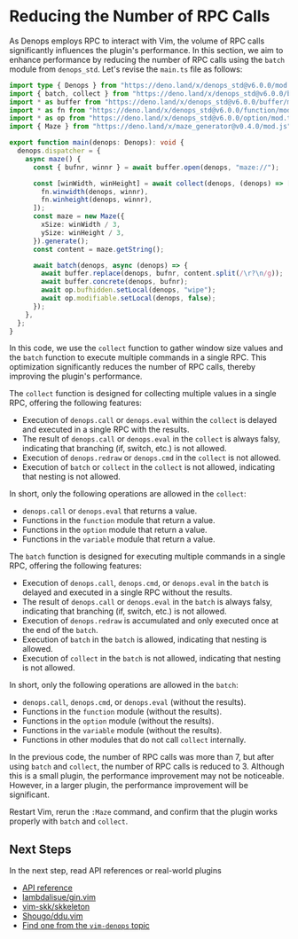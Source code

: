 # Reducing the Number of RPC Calls

As Denops employs RPC to interact with Vim, the volume of RPC calls
significantly influences the plugin's performance. In this section, we aim to
enhance performance by reducing the number of RPC calls using the `batch` module
from `denops_std`. Let's revise the `main.ts` file as follows:

```typescript:denops/denops-maze/main.ts
import type { Denops } from "https://deno.land/x/denops_std@v6.0.0/mod.ts";
import { batch, collect } from "https://deno.land/x/denops_std@v6.0.0/batch/mod.ts";
import * as buffer from "https://deno.land/x/denops_std@v6.0.0/buffer/mod.ts";
import * as fn from "https://deno.land/x/denops_std@v6.0.0/function/mod.ts";
import * as op from "https://deno.land/x/denops_std@v6.0.0/option/mod.ts";
import { Maze } from "https://deno.land/x/maze_generator@v0.4.0/mod.js";

export function main(denops: Denops): void {
  denops.dispatcher = {
    async maze() {
      const { bufnr, winnr } = await buffer.open(denops, "maze://");

      const [winWidth, winHeight] = await collect(denops, (denops) => [
        fn.winwidth(denops, winnr),
        fn.winheight(denops, winnr),
      ]);
      const maze = new Maze({
        xSize: winWidth / 3,
        ySize: winHeight / 3,
      }).generate();
      const content = maze.getString();

      await batch(denops, async (denops) => {
        await buffer.replace(denops, bufnr, content.split(/\r?\n/g));
        await buffer.concrete(denops, bufnr);
        await op.bufhidden.setLocal(denops, "wipe");
        await op.modifiable.setLocal(denops, false);
      });
    },
  };
}
```

In this code, we use the `collect` function to gather window size values and the
`batch` function to execute multiple commands in a single RPC. This optimization
significantly reduces the number of RPC calls, thereby improving the plugin's
performance.

The `collect` function is designed for collecting multiple values in a single
RPC, offering the following features:

- Execution of `denops.call` or `denops.eval` within the `collect` is delayed
  and executed in a single RPC with the results.
- The result of `denops.call` or `denops.eval` in the `collect` is always falsy,
  indicating that branching (if, switch, etc.) is not allowed.
- Execution of `denops.redraw` or `denops.cmd` in the `collect` is not allowed.
- Execution of `batch` or `collect` in the `collect` is not allowed, indicating
  that nesting is not allowed.

In short, only the following operations are allowed in the `collect`:

- `denops.call` or `denops.eval` that returns a value.
- Functions in the `function` module that return a value.
- Functions in the `option` module that return a value.
- Functions in the `variable` module that return a value.

The `batch` function is designed for executing multiple commands in a single
RPC, offering the following features:

- Execution of `denops.call`, `denops.cmd`, or `denops.eval` in the `batch` is
  delayed and executed in a single RPC without the results.
- The result of `denops.call` or `denops.eval` in the `batch` is always falsy,
  indicating that branching (if, switch, etc.) is not allowed.
- Execution of `denops.redraw` is accumulated and only executed once at the end
  of the `batch`.
- Execution of `batch` in the `batch` is allowed, indicating that nesting is
  allowed.
- Execution of `collect` in the `batch` is not allowed, indicating that nesting
  is not allowed.

In short, only the following operations are allowed in the `batch`:

- `denops.call`, `denops.cmd`, or `denops.eval` (without the results).
- Functions in the `function` module (without the results).
- Functions in the `option` module (without the results).
- Functions in the `variable` module (without the results).
- Functions in other modules that do not call `collect` internally.

In the previous code, the number of RPC calls was more than 7, but after using
`batch` and `collect`, the number of RPC calls is reduced to 3. Although this is
a small plugin, the performance improvement may not be noticeable. However, in a
larger plugin, the performance improvement will be significant.

Restart Vim, rerun the `:Maze` command, and confirm that the plugin works
properly with `batch` and `collect`.

## Next Steps

In the next step, read API references or real-world plugins

- [API reference](https://deno.land/x/denops_std/mod.ts)
- [lambdalisue/gin.vim](https://github.com/lambdalisue/gin.vim)
- [vim-skk/skkeleton](https://github.com/vim-skk/skkeleton)
- [Shougo/ddu.vim](https://github.com/Shougo/ddu.vim)
- [Find one from the `vim-denops` topic](https://github.com/topics/vim-denops)
